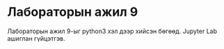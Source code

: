 # Лабораторын ажил 9

Лабораторын ажил 9-ыг python3 хэл дээр хийсэн бөгөөд. Jupyter Lab ашиглан гүйцэтгэв. 